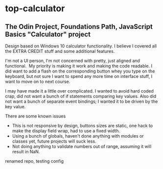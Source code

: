# top-calculator
## The Odin Project, Foundations Path, JavaScript Basics "Calculator" project

Design based on Windows 10 calculator functionality.
I believe I covered all the EXTRA CREDIT stuff and some additional features.

I'm not a UI person, I'm not concerned with pretty, just aligned and functional.  My priority is making it work and making the code readable.
I did want to add a flash on the corresponding button whey you type on the keyboard, but not sure I want to spend any more time on interface stuff, I want to move on to next course.

I may have made it a little over complicated.
I wanted to avoid hard coded crap, did not want a bunch of if statements comparing key values.
Also did not want a bunch of separate event bindings; I wanted it to be driven by the key value.

There are some known issues
- This is not responsive by design, buttons sizes are static, one hack to make the display field wrap, had to use a fixed width.
- Using a bunch of globals, haven't done anything with modules or classes yet, future projects will suck less.
- Not doing anything to validate numbers out of range, assuming it will result in NaN.


renamed repo, testing config